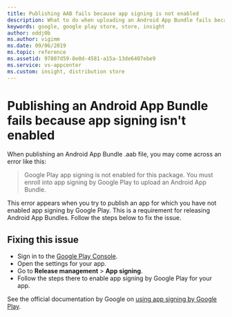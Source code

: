```yaml
---
title: Publishing AAB fails because app signing is not enabled
description: What to do when uploading an Android App Bundle fails because Google Play App Signing isn't enabled.
keywords: google, google play store, store, insight
author: oddj0b
ms.author: vigimm
ms.date: 09/06/2019
ms.topic: reference
ms.assetid: 97807d59-8e0d-4581-a15a-13de6407ebe9
ms.service: vs-appcenter
ms.custom: insight, distribution store
---
```


# Publishing an Android App Bundle fails because app signing isn't enabled

When publishing an Android App Bundle .aab file, you may come across an error like this:

> Google Play app signing is not enabled for this package. You must enroll into app signing by Google Play to upload an Android App Bundle.

This error appears when you try to publish an app for which you have not enabled app signing by Google Play. This is a requirement for releasing Android App Bundles. Follow the steps below to fix the issue.

## Fixing this issue

* Sign in to the [Google Play Console](https://play.google.com/apps/publish/).
* Open the settings for your app.
* Go to **Release management** > **App signing**.
* Follow the steps there to enable app signing by Google Play for your app.

See the official documentation by Google on [using app signing by Google Play](https://support.google.com/googleplay/android-developer/answer/7384423).
